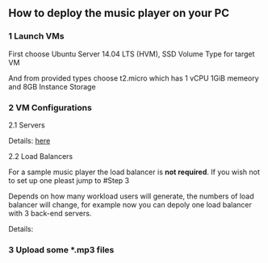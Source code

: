 ## How to deploy the music player on your PC

### 1 Launch VMs
 
  First choose Ubuntu Server 14.04 LTS (HVM), SSD Volume Type for target VM

  And from provided types choose t2.micro which has 1 vCPU 1GiB memeory and 8GB Instance Storage 

### 2 VM Configurations

  2.1 Servers
  
  Details: [here](https://github.com/Exodus000/CloudComputingProj/blob/master/LaunchServers)
 
  2.2 Load Balancers
  
  For a sample music player the load balancer is **not required**. If you wish not to set up one pleast jump to #Step 3
  
  Depends on how many workload users will generate, the numbers of load balancer will change, for example now you can depoly one load balancer with 3 back-end servers.
  
  Details:
  
### 3 Upload some *.mp3 files



